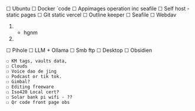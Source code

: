 
☐ Ubuntu
☐ Docker `code
☐ Appimages operation inc seafile
☐ Self host - static pages
☐ Git static vercel
☐ Outline keeper
☐ Seafile
☐ Webdav
1. - hgnm
2. 
☐ Pihole
☐ LLM + Ollama
☐ Smb ftp
☐ Desktop
☐ Obsidien

    ☐ KM tags, vaults data,
    ☐ Clouds
    ☐ Voice dao de jing
    ☐ Podcast or tik tok.
    ☐ Gimbal?
    ☐ Editing freeware
    ☐ Iso420 Local cert?
    ☐ Solar bank pi wifi - ??
    ☐ Qr code front page obs
    
